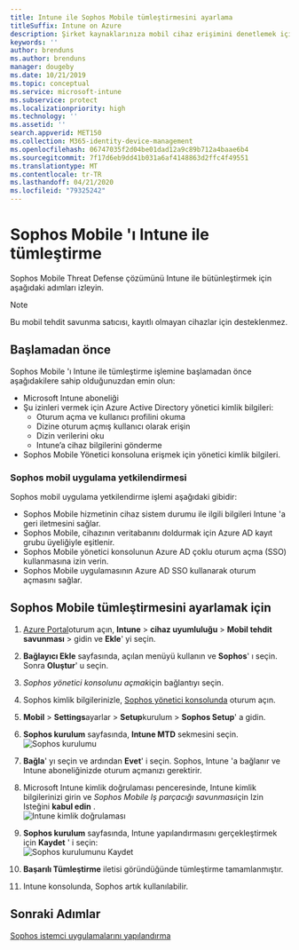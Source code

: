 ```yaml
---
title: Intune ile Sophos Mobile tümleştirmesini ayarlama
titleSuffix: Intune on Azure
description: Şirket kaynaklarınıza mobil cihaz erişimini denetlemek için Microsoft Intune ile Sophos Mobile çözümünü ayarlama.
keywords: ''
author: brenduns
ms.author: brenduns
manager: dougeby
ms.date: 10/21/2019
ms.topic: conceptual
ms.service: microsoft-intune
ms.subservice: protect
ms.localizationpriority: high
ms.technology: ''
ms.assetid: ''
search.appverid: MET150
ms.collection: M365-identity-device-management
ms.openlocfilehash: 06747035f2d04be01dad12a9c89b712a4baae6b4
ms.sourcegitcommit: 7f17d6eb9dd41b031a6af4148863d2ffc4f49551
ms.translationtype: MT
ms.contentlocale: tr-TR
ms.lasthandoff: 04/21/2020
ms.locfileid: "79325242"
---
```

# <a name="integrate-sophos-mobile-with-intune"></a>Sophos Mobile 'ı Intune ile tümleştirme  

Sophos Mobile Threat Defense çözümünü Intune ile bütünleştirmek için aşağıdaki adımları izleyin.  

> [!NOTE]
> Bu mobil tehdit savunma satıcısı, kayıtlı olmayan cihazlar için desteklenmez.

## <a name="before-you-begin"></a>Başlamadan önce  

Sophos Mobile 'ı Intune ile tümleştirme işlemine başlamadan önce aşağıdakilere sahip olduğunuzdan emin olun:  
- Microsoft Intune aboneliği  
- Şu izinleri vermek için Azure Active Directory yönetici kimlik bilgileri:  
  - Oturum açma ve kullanıcı profilini okuma  
  - Dizine oturum açmış kullanıcı olarak erişin  
  - Dizin verilerini oku  
  - Intune’a cihaz bilgilerini gönderme  
- Sophos Mobile Yönetici konsoluna erişmek için yönetici kimlik bilgileri.  


### <a name="sophos-mobile-app-authorization"></a>Sophos mobil uygulama yetkilendirmesi  
  
Sophos mobil uygulama yetkilendirme işlemi aşağıdaki gibidir:  
- Sophos Mobile hizmetinin cihaz sistem durumu ile ilgili bilgileri Intune 'a geri iletmesini sağlar.  
- Sophos Mobile, cihazının veritabanını doldurmak için Azure AD kayıt grubu üyeliğiyle eşitlenir.  
- Sophos Mobile yönetici konsolunun Azure AD çoklu oturum açma (SSO) kullanmasına izin verin.  
- Sophos Mobile uygulamasının Azure AD SSO kullanarak oturum açmasını sağlar.  


## <a name="to-set-up-sophos-mobile-integration"></a>Sophos Mobile tümleştirmesini ayarlamak için  

1. [Azure Portal]( https://portal.azure.com/)oturum açın, **Intune** > **cihaz uyumluluğu** > **Mobil tehdit savunması** > gidin ve **Ekle**' yi seçin.  
2. **Bağlayıcı Ekle** sayfasında, açılan menüyü kullanın ve **Sophos**' ı seçin. Sonra **Oluştur**' u seçin.  
3. *Sophos yönetici konsolunu açmak*için bağlantıyı seçin.  
4. Sophos kimlik bilgilerinizle, [Sophos yönetici konsolunda](https://central.sophos.com/) oturum açın.  
5. **Mobil** > **Settings**ayarlar > **Setup**kurulum > **Sophos Setup**' a gidin.  
6. **Sophos kurulum** sayfasında, **Intune MTD** sekmesini seçin.  
   ![Sophos kurulumu](./media/sophos-mtd-connector-integration/sophos-setup.png) 
 
7. **Bağla**' yı seçin ve ardından **Evet**' i seçin. Sophos, Intune 'a bağlanır ve Intune aboneliğinizde oturum açmanızı gerektirir. 
8. Microsoft Intune kimlik doğrulaması penceresinde, Intune kimlik bilgilerinizi girin ve *Sophos Mobile Iş parçacığı savunması*için Izin Isteğini **kabul edin** .  
   ![Intune kimlik doğrulaması](./media/sophos-mtd-connector-integration/intune-authentication.png)

9. **Sophos kurulum** sayfasında, Intune yapılandırmasını gerçekleştirmek için **Kaydet** ' i seçin:  
   ![Sophos kurulumunu Kaydet](./media/sophos-mtd-connector-integration/save-sophos-configuration.png)  

1. **Başarılı Tümleştirme** iletisi göründüğünde tümleştirme tamamlanmıştır.  
1. Intune konsolunda, Sophos artık kullanılabilir.  


## <a name="next-steps"></a>Sonraki Adımlar  
[Sophos istemci uygulamalarını yapılandırma](mtd-apps-ios-app-configuration-policy-add-assign.md)
